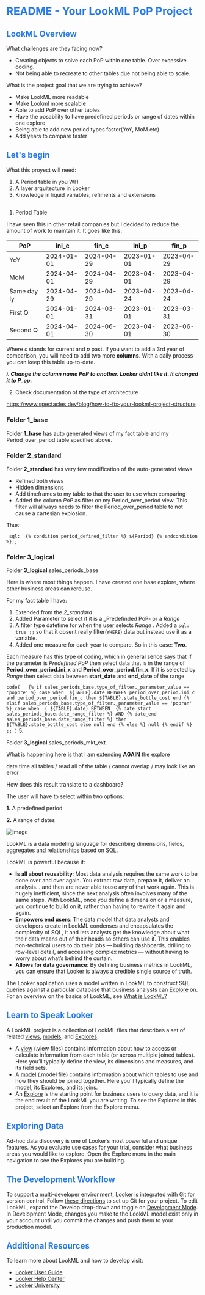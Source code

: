 <h1><span style="color:#2d7eea">README - Your LookML PoP Project</span></h1>

<h2><span style="color:#2d7eea">LookML Overview</span></h2>


What challenges are they facing now?
 * Creating objects to solve each PoP within one table. Over excessive coding.
 * Not being able to recreate to other tables due not being able to scale.
   

What is the project goal that we are trying to achieve?

 * Make LookML more readable
 * Make Lookml more scalable
 * Able to add PoP over other tables
 * Have the posability to have predefined periods or range of dates within one explore
 * Being able to add new period types faster(YoY, MoM etc)
 * Add years to compare faster

<h2><span style="color:#2d7eea">Let's begin</span></h2>

What this proyect will need:
 1. A Period table in you WH
 2. A layer arquitecture in Looker
 3. Knowledge in liquid variables, refiments and extensions

<h2></h2>


   1. Period Table

   I have seen this in other retail companies but I decided to reduce the amount of work to maintain it. It goes like this:
   
PoP        |ini_c     |fin_c     |ini_p     |fin_p     
-----------|----------|----------|----------|----------
YoY        |2024-01-01|2024-04-29|2023-01-01|2023-04-29
MoM        |2024-04-01|2024-04-29|2023-04-01|2023-04-29
Same day ly|2024-04-29|2024-04-29|2023-04-24|2023-04-24
First Q    |2024-01-01|2024-03-31|2023-01-01|2023-03-31
Second Q   |2024-04-01|2024-06-30|2023-04-01|2023-06-30

Where _c_ stands for current and _p_ past. If you want to add a 3rd year of comparison, you will need to add two more **columns**. With a daily process you can keep this table up-to-date.

 ***i. Change the column name PoP to another. Looker didnt like it. It changed it to P_op.***

   2. Check documentation of the type of architecture
      
   https://www.spectacles.dev/blog/how-to-fix-your-lookml-project-structure

  <h3> Folder 1_base</h3> 
  
  Folder **1_base** has auto generated views of my fact table and my Period_over_period table specified above.
   
<h3> Folder 2_standard</h3>

   Folder **2_standard** has very few modification of the auto-generated views.
   
* Refined both views
* Hidden dimensions
* Add timeframes to my table to that the user to use when comparing
* Added the column _PoP_ as filter on my Period_over_period view. This filter will allways needs to filter the Period_over_period table to not cause a 
 cartesian explosion.
 
 Thus:
 
` sql:  {% condition period_defined_filter %} ${Period} {% endcondition %};;`

<h3> Folder 3_logical</h3>

   Folder **3_logical**.sales_periods_base

   Here is where most things happen. I have created one base explore, where other business areas can rereuse. 

   For my fact table I have:
   1. Extended from the _2_standard_
   2. Added Parameter to select if it is a _Predefinded PoP- or a _Range_
   3. A filter type datetime for when the user selects _Range_ . Added a `sql: true ;;` so that it dosent really filter(`WHERE`) data but instead use it as a variable.
   4. Added one measure for each year to compare. So in this case: **Two**.

Each measure has this type of coding, which in general sence says that if the parameter is _Predefined PoP_ then select data that is in the range of **Period_over_period.ini_x** and **Period_over_period.fin_x**. If it is selected by _Range_ then select data between **start_date** and **end_date** of the range.

`code(   {% if sales_periods_base.type_of_filter._parameter_value == 'poppre' %}
            case when  ${TABLE}.date BETWEEN period_over_period.ini_c and period_over_period.fin_c
                 then ${TABLE}.state_bottle_cost end
        {% elsif sales_periods_base.type_of_filter._parameter_value == 'popran' %}
            case when  ( ${TABLE}.date) BETWEEN  {% date_start sales_periods_base.date_range_filter %} AND {% date_end sales_periods_base.date_range_filter %}
                 then ${TABLE}.state_bottle_cost else null end
        {% else %}
            null
        {% endif %}   ;;
        )`
   5.

 Folder **3_logical**.sales_periods_mkt_ext

 What is happening here is that I am extending **AGAIN** the explore 


   date time all tables / read all of the table / cannot overlap / may look like an error

How does this result translate to a dashboard?

The user will have to select within two options:

**1.** A predefined period

**2.** A range of dates

![image](https://github.com/rellech/PeriodOverPeriod_Looker/assets/142577522/570f4f98-3634-4974-bb2e-01d3d30859ed)






LookML is a data modeling language for describing dimensions, fields, aggregates and relationships based on SQL.

LookML is powerful because it:



- **Is all about reusability**: Most data analysis requires the same work to be done over and over again. You extract
raw data, prepare it, deliver an analysis... and then are never able touse any of that work again. This is hugely
inefficient, since the next analysis often involves many of the same steps. With LookML, once you define a
dimension or a measure, you continue to build on it, rather than having to rewrite it again and again.
- **Empowers end users**:  The data model that data analysts and developers create in LookML condenses and
encapsulates the complexity of SQL, it and lets analysts get the knowledge about what their data means out of
their heads so others can use it. This enables non-technical users to do their jobs &mdash; building dashboards,
drilling to row-level detail, and accessing complex metrics &mdash; without having to worry about what’s behind the curtain.
- **Allows for data governance**: By defining business metrics in LookML, you can ensure that Looker is always a
credible single source of truth.


The Looker application uses a model written in LookML to construct SQL queries against a particular database that
business analysts can [Explore](https://cloud.google.com/looker/docs/r/exploring-data) on. For an overview on the basics of LookML, see [What is LookML?](https://cloud.google.com/looker/docs/r/what-is-lookml)

<h2><span style="color:#2d7eea">Learn to Speak Looker</span></h2>

A LookML project is a collection of LookML files that describes a set of related [views](https://cloud.google.com/looker/docs/r/terms/view-file), [models](https://cloud.google.com/looker/docs/r/terms/model-file), and [Explores](https://cloud.google.com/looker/docs/r/terms/explore).
- A [view](https://cloud.google.com/looker/docs/r/terms/view-file) (.view files) contains information about how to access or calculate information from each table (or
across multiple joined tables). Here you’ll typically define the view, its dimensions and measures, and its field sets.
- A [model](https://cloud.google.com/looker/docs/r/terms/model-file) (.model file) contains information about which tables to use and how they should be joined together.
Here you’ll typically define the model, its Explores, and its joins.
- An [Explore](https://cloud.google.com/looker/docs/r/terms/explore) is the starting point for business users to query data, and it is the end result of the LookML you are
writing. To see the Explores in this project, select an Explore from the Explore menu.

<h2><span style="color:#2d7eea">Exploring Data</span></h2>

Ad-hoc data discovery is one of Looker’s most powerful and unique features. As you evaluate use cases for your
trial, consider what business areas you would like to explore. Open the Explore menu in the main navigation to see
the Explores you are building.

<h2><span style="color:#2d7eea">The Development Workflow</span></h2>

To support a multi-developer environment, Looker is integrated with Git for version control. Follow [these directions](https://cloud.google.com/looker/docs/r/develop/git-setup)
to set up Git for your project. To edit LookML, expand the Develop drop-down and toggle on [Development Mode](https://cloud.google.com/looker/docs/r/terms/dev-mode). In
Development Mode, changes you make to the LookML model exist only in your account until you commit the
changes and push them to your production model.

<h2><span style="color:#2d7eea">Additional Resources</span></h2>

To learn more about LookML and how to develop visit:
- [Looker User Guide](https://looker.com/guide)
- [Looker Help Center](https://help.looker.com)
- [Looker University](https://training.looker.com/)
